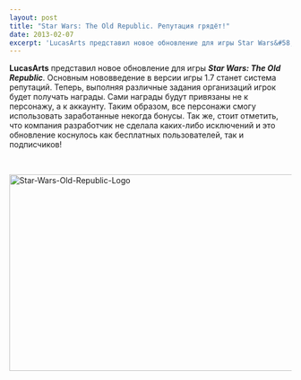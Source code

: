 ```yaml
---
layout: post
title: "Star Wars: The Old Republic. Репутация грядёт!"
date: 2013-02-07
excerpt: 'LucasArts представил новое обновление для игры Star Wars&#58; The Old Republic. Основным нововведение в версии игры 1.7 станет...'
---
```


<strong>LucasArts</strong> представил новое обновление для игры <strong><em>Star Wars: The Old Republic</em></strong>. Основным нововведение в версии игры 1.7 станет система репутаций. Теперь, выполняя различные задания организаций игрок будет получать награды. Сами награды будут привязаны не к персонажу, а к аккаунту. Таким образом, все персонажи смогу использовать заработанные некогда бонусы. Так же, стоит отметить, что компания разработчик не сделала каких-либо исключений и это обновление коснулось как бесплатных пользователей, так и подписчиков!

&nbsp;

<a href="http://gamersoul.ru/wp-content/uploads/2013/02/Star-Wars-Old-Republic-Logo.jpg"><img class="size-full wp-image-1200 aligncenter" alt="Star-Wars-Old-Republic-Logo" src="http://gamersoul.ru/wp-content/uploads/2013/02/Star-Wars-Old-Republic-Logo.jpg" width="600" height="350" /></a>